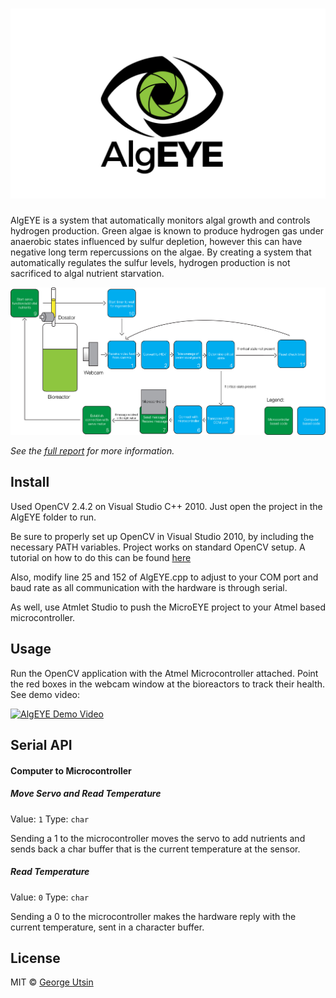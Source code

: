 # ![AlgEYE](media/promo.png)

AlgEYE is a system that automatically monitors algal growth and controls hydrogen production. Green algae is known to produce hydrogen gas under anaerobic states influenced by sulfur depletion, however this can have negative long term repercussions on the algae. By creating a system that automatically regulates the sulfur levels, hydrogen production is not sacrificed to algal nutrient starvation.

![AlgEYE Program Flow](media/diagram.jpg)

*See the [full report](https://github.com/georgeutsin/AlgEYE/media/report.pdf) for more information.*


## Install

Used OpenCV 2.4.2 on Visual Studio C++ 2010. Just open the project in the AlgEYE folder to run.

Be sure to properly set up OpenCV in Visual Studio 2010, by including the necessary PATH variables. Project works on standard OpenCV setup.
A tutorial on how to do this can be found [here](http://docs.opencv.org/2.4/doc/tutorials/introduction/windows_visual_studio_Opencv/windows_visual_studio_Opencv.html)

Also, modify line 25 and 152 of AlgEYE.cpp to adjust to your COM port and baud rate as all communication with the hardware is through serial.

As well, use Atmlet Studio to push the MicroEYE project to your Atmel based microcontroller. 


## Usage

Run the OpenCV application with the Atmel Microcontroller attached. Point the red boxes in the webcam window at the bioreactors to track their health. See demo video:

[![AlgEYE Demo Video](http://img.youtube.com/vi/HWs3td9t8fk/0.jpg)](http://www.youtube.com/watch?v=HWs3td9t8fk)

## Serial API

#### Computer to Microcontroller
##### Move Servo and Read Temperature

Value: `1`
Type: `char` 

Sending a 1 to the microcontroller moves the servo to add nutrients and sends back a char buffer that is the current temperature at the sensor.

##### Read Temperature

Value: `0`
Type: `char`  

Sending a 0 to the microcontroller makes the hardware reply with the current temperature, sent in a character buffer. 


## License

MIT © [George Utsin](http://georgeutsin.com)
